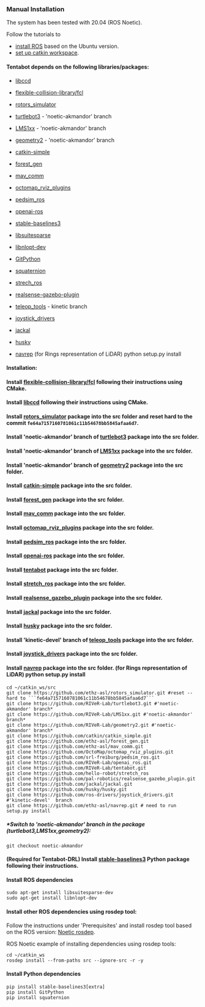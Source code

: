 ### Manual Installation
The system has been tested with 20.04 (ROS Noetic).

Follow the tutorials to
- [install ROS](http://wiki.ros.org/ROS/Installation) based on the Ubuntu version.
- [set up catkin workspace](http://wiki.ros.org/ROS/Tutorials/InstallingandConfiguringROSEnvironment).

#### Tentabot depends on the following libraries/packages:
- [libccd](https://github.com/danfis/libccd)
- [flexible-collision-library/fcl](https://github.com/flexible-collision-library/fcl)

- [rotors_simulator](https://github.com/ethz-asl/rotors_simulator.git)
- [turtlebot3](https://github.com/RIVeR-Lab/turtlebot3/tree/noetic-akmandor) - 'noetic-akmandor' branch
- [LMS1xx](https://github.com/RIVeR-Lab/LMS1xx/tree/noetic-akmandor) - 'noetic-akmandor' branch
- [geometry2](https://github.com/RIVeR-Lab/geometry2/tree/noetic-akmandor) - 'noetic-akmandor' branch
- [catkin-simple](https://github.com/catkin/catkin_simple)
- [forest_gen](https://github.com/ethz-asl/forest_gen)
- [mav_comm](https://github.com/ethz-asl/mav_comm)
- [octomap_rviz_plugins](https://github.com/OctoMap/octomap_rviz_plugins)
- [pedsim_ros](https://github.com/srl-freiburg/pedsim_ros.git)
- [openai-ros](https://github.com/RIVeR-Lab/openai_ros)

- [stable-baselines3](https://stable-baselines3.readthedocs.io/en/master/guide/install.html#stable-release)
- [libsuitesparse](https://packages.debian.org/sid/libsuitesparse-dev)
- [libnlopt-dev](https://nlopt.readthedocs.io/en/latest/NLopt_Installation/)

- [GitPython](https://gitpython.readthedocs.io/en/stable/)
- [squaternion](https://github.com/MomsFriendlyRobotCompany/squaternion)

- [strech_ros](https://github.com/hello-robot/stretch_ros.git)
- [realsense-gazebo-plugin](https://github.com/pal-robotics/realsense_gazebo_plugin.git)
- [teleop_tools](https://github.com/ros-teleop/teleop_tools)  -  kinetic branch
- [joystick_drivers](https://github.com/ros-drivers/joystick_drivers.git)

- [jackal](https://github.com/jackal/jackal.git)
- [husky](https://github.com/husky/husky.git)

- [navrep](https://github.com/ethz-asl/navrep.git) (for Rings representation of LiDAR) python setup.py install

#### Installation:
#### Install [flexible-collision-library/fcl](https://github.com/flexible-collision-library/fcl) following their instructions using CMake.

#### Install [libccd](https://github.com/danfis/libccd) following their instructions using CMake.

#### Install [rotors_simulator](https://github.com/ethz-asl/rotors_simulator.git) package into the src folder and reset hard to the commit ```fe64a7157160781061c11b54678bb5845afaa6d7```.
#### Install 'noetic-akmandor' branch of [turtlebot3](https://github.com/RIVeR-Lab/turtlebot3/tree/noetic-akmandor) package into the src folder.
#### Install 'noetic-akmandor' branch of [LMS1xx](https://github.com/RIVeR-Lab/LMS1xx/tree/noetic-akmandor) package into the src folder.
#### Install 'noetic-akmandor' branch of [geometry2](https://github.com/RIVeR-Lab/geometry2/tree/noetic-akmandor) package into the src folder.
#### Install [catkin-simple](https://github.com/catkin/catkin_simple) package into the src folder.
#### Install [forest_gen](https://github.com/ethz-asl/forest_gen) package into the src folder.
#### Install [mav_comm](https://github.com/ethz-asl/mav_comm) package into the src folder.
#### Install [octomap_rviz_plugins](https://github.com/OctoMap/octomap_rviz_plugins) package into the src folder.
#### Install [pedsim_ros](https://github.com/srl-freiburg/pedsim_ros.git) package into the src folder.
#### Install [openai-ros](https://github.com/RIVeR-Lab/openai_ros) package into the src folder.
#### Install [tentabot](https://github.com/RIVeR-Lab/tentabot) package into the src folder.
#### Install [stretch_ros](https://github.com/hello-robot/stretch_ros) package into the src folder.
#### Install [realsense_gazebo_plugin](https://github.com/pal-robotics/realsense_gazebo_plugin.git) package into the src folder.
#### Install [jackal](https://github.com/jackal/jackal.git) package into the src folder.
#### Install [husky](https://github.com/husky/husky.git) package into the src folder.
#### Install 'kinetic-devel' branch of [teleop_tools](https://github.com/ros-teleop/teleop_tools/tree/kinetic-devel) package into the src folder.
#### Install [joystick_drivers](https://github.com/ros-drivers/joystick_drivers.git) package into the src folder.

#### Install [navrep](https://github.com/ethz-asl/navrep.git) package into the src folder. (for Rings representation of LiDAR) python setup.py install

```
cd ~/catkin_ws/src
git clone https://github.com/ethz-asl/rotors_simulator.git #reset --hard to ```fe64a7157160781061c11b54678bb5845afaa6d7``` 
git clone https://github.com/RIVeR-Lab/turtlebot3.git #'noetic-akmandor' branch*
git clone https://github.com/RIVeR-Lab/LMS1xx.git #'noetic-akmandor' branch*
git clone https://github.com/RIVeR-Lab/geometry2.git #'noetic-akmandor' branch*
git clone https://github.com/catkin/catkin_simple.git
git clone https://github.com/ethz-asl/forest_gen.git
git clone https://github.com/ethz-asl/mav_comm.git
git clone https://github.com/OctoMap/octomap_rviz_plugins.git
git clone https://github.com/srl-freiburg/pedsim_ros.git
git clone https://github.com/RIVeR-Lab/openai_ros.git
git clone https://github.com/RIVeR-Lab/tentabot.git
git clone https://github.com/hello-robot/stretch_ros
git clone https://github.com/pal-robotics/realsense_gazebo_plugin.git
git clone https://github.com/jackal/jackal.git
git clone https://github.com/husky/husky.git
git clone https://github.com/ros-drivers/joystick_drivers.git #'kinetic-devel'  branch 
git clone https://github.com/ethz-asl/navrep.git # need to run setup.py install
```
##### *Switch to 'noetic-akmandor' branch in the package (turtlebot3,LMS1xx,geometry2):
```
git checkout noetic-akmandor
```
#### (Required for Tentabot-DRL) Install [stable-baselines3](https://stable-baselines3.readthedocs.io/en/master/guide/install.html#stable-release) Python package following their instructions.

#### Install ROS dependencies
```
sudo apt-get install libsuitesparse-dev
sudo apt-get install libnlopt-dev
```

#### Install other ROS dependencies using rosdep tool:

Follow the instructions under 'Prerequisites' and install rosdep tool based on the ROS version: [Noetic rosdep](http://wiki.ros.org/noetic/Installation/Source).

ROS Noetic example of installing dependencies using rosdep tools:
```
cd ~/catkin_ws
rosdep install --from-paths src --ignore-src -r -y
```

#### Install Python dependencies
```
pip install stable-baselines3[extra]
pip install GitPython
pip install squaternion
```
